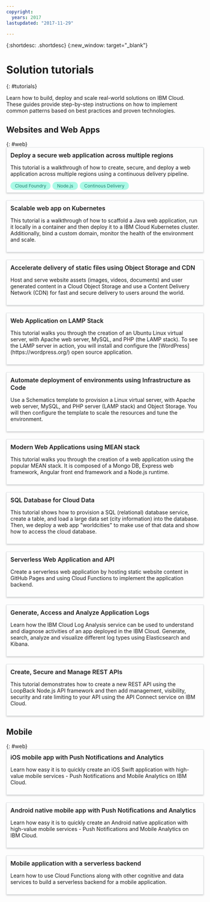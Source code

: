 ```yaml
---
copyright:
  years: 2017
lastupdated: "2017-11-29"

---
```


{:shortdesc: .shortdesc}
{:new_window: target="_blank"}

# Solution tutorials
{: #tutorials}

Learn how to build, deploy and scale real-world solutions on IBM Cloud. These guides provide step-by-step instructions on how to implement common patterns based on best practices and proven technologies.

<style>
    .solutionBox {
        margin: 0 10px 20px 0;
        padding: 10px;
        width: 100%;
        border: 1px #dfe3e6 solid;
        box-shadow: 0px 2px 4px 0px rgba(0,0,0,0.2);
    }
    .solutionBoxContainer {
    }
    .solutionBoxTitle {
      margin: 0rem;
      font-size: 16px;
      margin-bottom: 10px;
      font-weight: 600;
    }
    .tag-filter.category {
        background: #aaf9e6;
        color: #238070;
    }
    .tag-filter {
        padding: 3px 12px;
        font-size: 12px;
        margin-right: 1px;
        border-radius: 10px;
    }
   .solutionBoxTitle a {
      text-decoration-line:none;
    }
</style>
<body>
  <h2>Websites and Web Apps</h2>
  {: #web}
    <div class = "solutionBoxContainer">
        <div class = "solutionBox">
            <div class="solutionBoxTitle">
              <a href = "multi-region-webapp.html">Deploy a secure web application across multiple regions</a>
            </div>
            <p>This tutorial is a walkthrough of how to create, secure, and deploy a web application across multiple regions using a continuous delivery pipeline.</p>
            <span class="tag-filter category ng-binding" ng-class="CatChecked">Cloud Foundry</span>
            <span class="tag-filter category ng-binding" ng-class="CatChecked">Node.js</span>
            <span class="tag-filter category ng-binding" ng-class="CatChecked">Continous Delivery</span>
        </div>
        <div class = "solutionBox">
            <div class="solutionBoxTitle">
              <a href = "scalable-webapp-kubernetes.html">Scalable web app on Kubernetes</a>
            </div>
            <p>This tutorial is a walkthrough of how to scaffold a Java web application, run it locally in a container and then deploy it to a IBM Cloud Kubernetes cluster. Additionally, bind a custom domain, monitor the health of the environment and scale.</p>
        </div>
        <div class = "solutionBox">
          <div class="solutionBoxTitle">
            <a href = "static-files-cdn.html">Accelerate delivery of static files using Object Storage and CDN</a>
          </div>
            <p>Host and serve website assets (images, videos, documents) and user generated content in a Cloud Object Storage and use a Content Delivery Network (CDN) for fast and secure delivery to users around the world.</p>
        </div>
        <div class = "solutionBox">
              <div class="solutionBoxTitle">
                <a href = "lamp-stack.html">Web Application on LAMP Stack</a>
              </div>
              <p>This tutorial walks you through the creation of an Ubuntu Linux virtual server, with Apache web server, MySQL, and PHP (the LAMP stack). To see the LAMP server in action, you will install and configure the [WordPress](https://wordpress.org/) open source application.</p>
        </div>
        <div class = "solutionBox">
            <div class="solutionBoxTitle">
              <a href = "infrastructure-as-code.html">Automate deployment of environments using Infrastructure as Code</a>
            </div>
            <p>Use a Schematics template to provision a Linux virtual server, with Apache web server, MySQL, and PHP server (LAMP stack) and Object Storage. You will then configure the template to scale the resources and tune the environment.</p>
        </div>
        <div class = "solutionBox">
            <div class="solutionBoxTitle">
              <a href = "mean-stack.html">Modern Web Applications using MEAN stack</a>
            </div>
            <p>This tutorial walks you through the creation of a web application using the popular MEAN stack. It is composed of a Mongo DB, Express web framework, Angular front end framework and a Node.js runtime.</p>
        </div>
        <div class = "solutionBox">
            <div class="solutionBoxTitle">
              <a href = "sql-database.html">SQL Database for Cloud Data</a>
            </div>
            <p>This tutorial shows how to provision a SQL (relational) database service, create a table, and load a large data set (city information) into the database. Then, we deploy a web app "worldcities" to make use of that data and show how to access the cloud database.</p>
        </div>
        <div class = "solutionBox">
              <div class="solutionBoxTitle">
                <a href = "serverless-api-webapp.html">Serverless Web Application and API</a>
              </div>
              <p>Create a serverless web application by hosting static website content in GitHub Pages and using Cloud Functions to implement the application backend.</p>
        </div>
        <div class = "solutionBox">
              <div class="solutionBoxTitle">
                <a href = "application-log-analysis.html">Generate, Access and Analyze Application Logs</a>
              </div>
              <p>Learn how the IBM Cloud Log Analysis service can be used to understand and diagnose activities of an app deployed in the IBM Cloud. Generate, search, analyze and visualize different log types using Elasticsearch and Kibana.</p>
        </div>
        <div class = "solutionBox">
              <div class="solutionBoxTitle">
                <a href = "scalable-webapp-kubernetes.html">Create, Secure and Manage REST APIs</a>
              </div>
              <p>This tutorial demonstrates how to create a new REST API using the LoopBack Node.js API framework and then add management, visibility, security and rate limiting to your API using the API Connect service on IBM Cloud.</p>
        </div>
    </div>
  <h2>Mobile</h2>
  {: #web}
    <div class = "solutionBoxContainer">
        <div class = "solutionBox">
            <div class="solutionBoxTitle">
              <a href = "ios-mobile-push-analytics.html">iOS mobile app with Push Notifications and Analytics</a>
            </div>
            <p>Learn how easy it is to quickly create an iOS Swift application with high-value mobile services - Push Notifications and Mobile Analytics on IBM Cloud.</p>
        </div>
        <div class = "solutionBox">
              <div class="solutionBoxTitle">
                <a href = "scalable-webapp-kubernetes.html">Android native mobile app with Push Notifications and Analytics</a>
              </div>
              <p>Learn how easy it is to quickly create an Android native application with high-value mobile services - Push Notifications and Mobile Analytics on IBM Cloud.</p>
        </div>
        <div class = "solutionBox">
            <div class="solutionBoxTitle">
              <a href = "serverless-mobile-backend.html">Mobile application with a serverless backend</a>
            </div>
            <p>Learn how to use Cloud Functions along with other cognitive and data services to build a serverless backend for a mobile application.</p>
        </div>
    </div>
</body>